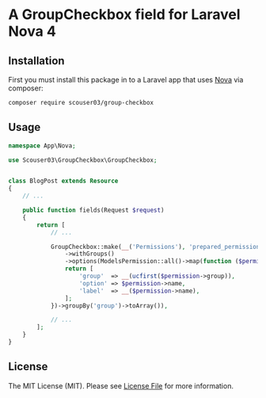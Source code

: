 # A GroupCheckbox field for Laravel Nova 4

## Installation

First you must install this package in to a Laravel app that uses [Nova](https://nova.laravel.com) via composer:

```bash
composer require scouser03/group-checkbox
```

## Usage

```php
namespace App\Nova;

use Scouser03\GroupCheckbox\GroupCheckbox;


class BlogPost extends Resource
{
    // ...

    public function fields(Request $request)
    {
        return [
            // ...

            GroupCheckbox::make(__('Permissions'), 'prepared_permissions')
                ->withGroups()
                ->options(ModelsPermission::all()->map(function ($permission, $key) {
                return [
                    'group'  => __(ucfirst($permission->group)),
                    'option' => $permission->name,
                    'label'  => __($permission->name),
                ];
            })->groupBy('group')->toArray()),

            // ...
        ];
    }
}

```

## License

The MIT License (MIT). Please see [License File](LICENSE.md) for more information.
